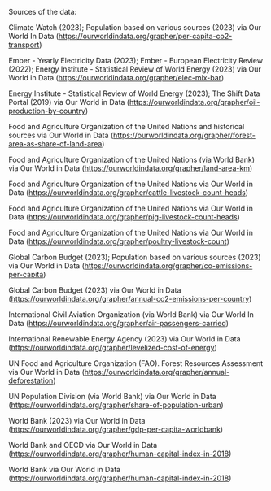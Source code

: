 Sources of the data:

Climate Watch (2023); Population based on various sources (2023) via Our World In Data (https://ourworldindata.org/grapher/per-capita-co2-transport)

Ember - Yearly Electricity Data (2023); Ember - European Electricity Review (2022); Energy Institute - Statistical Review of World Energy (2023) via Our World in Data (https://ourworldindata.org/grapher/elec-mix-bar)

Energy Institute - Statistical Review of World Energy (2023); The Shift Data Portal (2019) via Our World in Data (https://ourworldindata.org/grapher/oil-production-by-country)

Food and Agriculture Organization of the United Nations and historical sources via Our World in Data (https://ourworldindata.org/grapher/forest-area-as-share-of-land-area)

Food and Agriculture Organization of the United Nations (via World Bank) via Our World in Data (https://ourworldindata.org/grapher/land-area-km)

Food and Agriculture Organization of the United Nations via Our World in Data (https://ourworldindata.org/grapher/cattle-livestock-count-heads)

Food and Agriculture Organization of the United Nations via Our World in Data (https://ourworldindata.org/grapher/pig-livestock-count-heads)

Food and Agriculture Organization of the United Nations via Our World in Data (https://ourworldindata.org/grapher/poultry-livestock-count)

Global Carbon Budget (2023); Population based on various sources (2023) via Our World in Data (https://ourworldindata.org/grapher/co-emissions-per-capita)

Global Carbon Budget (2023) via Our World in Data (https://ourworldindata.org/grapher/annual-co2-emissions-per-country)

International Civil Aviation Organization (via World Bank) via Our World In Data (https://ourworldindata.org/grapher/air-passengers-carried)

International Renewable Energy Agency (2023) via Our World in Data (https://ourworldindata.org/grapher/levelized-cost-of-energy)

UN Food and Agriculture Organization (FAO). Forest Resources Assessment via Our World in Data (https://ourworldindata.org/grapher/annual-deforestation)

UN Population Division (via World Bank) via Our World in Data (https://ourworldindata.org/grapher/share-of-population-urban)

World Bank (2023) via Our World in Data (https://ourworldindata.org/grapher/gdp-per-capita-worldbank)

World Bank and OECD via Our World in Data (https://ourworldindata.org/grapher/human-capital-index-in-2018)

World Bank via Our World in Data (https://ourworldindata.org/grapher/human-capital-index-in-2018)
